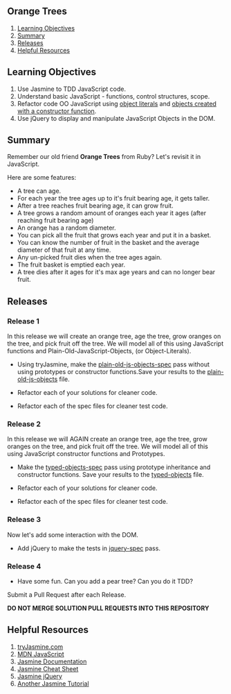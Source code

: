 ## Orange Trees
1. [Learning Objectives](#learning-objectives)
1. [Summary](#summary)
1. [Releases](#releases)
1. [Helpful Resources](#helpful-resources)


## Learning Objectives
1. Use Jasmine to TDD JavaScript code.
1. Understand basic JavaScript - functions, control structures, scope.
1. Refactor code OO JavaScript using [object literals]() and [objects created with a constructor function]().  
1. Use jQuery to display and manipulate JavaScript Objects in the DOM.

## Summary
Remember our old friend **Orange Trees** from Ruby? Let's revisit it in JavaScript.

Here are some features:
* A tree can age.  
* For each year the tree ages up to it's fruit bearing age, it gets taller. 
* After a tree reaches fruit bearing age, it can grow fruit.
* A tree grows a random amount of oranges each year it ages (after reaching fruit bearing age)
* An orange has a random diameter.
* You can pick all the fruit that grows each year and put it in a basket.
* You can know the number of fruit in the basket and the average diameter of that fruit at any time.
* Any un-picked fruit dies when the tree ages again.
* The fruit basket is emptied each year.
* A tree dies after it ages for it's max age years and can no longer bear fruit.  

## Releases

### Release 1
In this release we will create an orange tree, age the tree, grow oranges on the tree, and pick fruit off the tree.  We will model all of this using JavaScript functions and Plain-Old-JavaScript-Objects, (or Object-Literals). 

* Using tryJasmine, make the [plain-old-js-objects-spec](specs/plain_old_js_objects_spec.js) pass without using prototypes or constructor functions.Save your results to the [plain-old-js-objects](src/plain-old-js-objects.js) file.

* Refactor each of your solutions for cleaner code.
* Refactor each of the spec files for cleaner test code. 

### Release 2
In this release we will AGAIN create an orange tree, age the tree, grow oranges on the tree, and pick fruit off the tree.  We will model all of this using JavaScript constructor functions and Prototypes.

* Make the [typed-objects-spec](specs/typed-objects-spec.js) pass using prototype inheritance and constructor functions. Save your results to the [typed-objects](src/typed-objects.js) file. 

* Refactor each of your solutions for cleaner code.
* Refactor each of the spec files for cleaner test code. 

### Release 3
Now let's add some interaction with the DOM. 

* Add jQuery to make the tests in [jquery-spec](specs/jquery-spec.js) pass.

### Release 4
* Have some fun.  Can you add a pear tree? Can you do it TDD? 

Submit a Pull Request after each Release.

**DO NOT MERGE SOLUTION PULL REQUESTS INTO THIS REPOSITORY**

## Helpful Resources
1. [tryJasmine.com](http://tryjasmine.com)
1. [MDN JavaScript](https://developer.mozilla.org/en-US/docs/Web/JavaScript/Guide)
1. [Jasmine Documentation](http://pivotal.github.io/jasmine/)
1. [Jasmine Cheat Sheet](http://www.cheatography.com/citguy/cheat-sheets/jasmine-js-testing/)
1. [Jasmine jQuery](https://github.com/velesin/jasmine-jquery)
1. [Another Jasmine Tutorial](http://evanhahn.com/how-do-i-jasmine/)